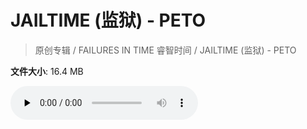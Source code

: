 # JAILTIME (监狱) - PETO

> 原创专辑 / FAILURES IN TIME 睿智时间 / JAILTIME (监狱) - PETO

**文件大小**: 16.4 MB

<audio preload="none" controls><source src="https://file.hsyhx.top/archive/原创专辑/FAILURES IN TIME 睿智时间/JAILTIME (监狱) - PETO.flac" type="audio/mpeg">🤔 您的浏览器不支持此音频格式</audio>